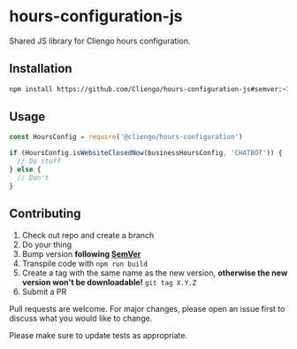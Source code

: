# hours-configuration-js

Shared JS library for Cliengo hours configuration.

## Installation

```bash
npm install https://github.com/Cliengo/hours-configuration-js#semver:~1.1.2
```

## Usage

```javascript
const HoursConfig = require('@cliengo/hours-configuration')

if (HoursConfig.isWebsiteClosedNow(businessHoursConfig, 'CHATBOT')) {
  // Do stuff
} else {
  // Don't
}
```

## Contributing

1. Check out repo and create a branch
1. Do your thing
1. Bump version **following [SemVer](https://semver.org/)**
1. Transpile code with `npm run build`
1. Create a tag with the same name as the new version, **otherwise the new version won't be downloadable!** `git tag X.Y.Z`
1. Submit a PR

Pull requests are welcome. For major changes, please open an issue first to discuss what you would like to change.

Please make sure to update tests as appropriate.
